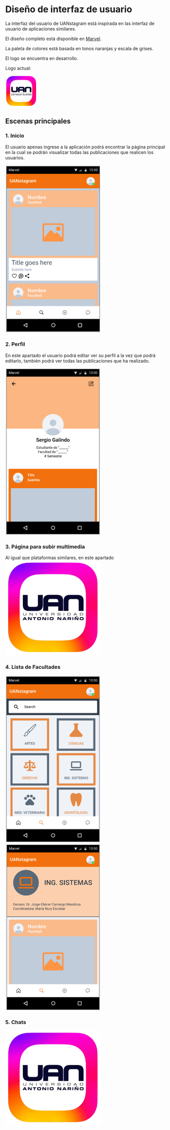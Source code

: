 # Diseño de interfaz de usuario

La interfaz del usuario de UANstagram está inspirada en las interfaz de usuario de aplicaciones similares.

El diseño completo está disponible en [Marvel](https://marvelapp.com/prototype/a4d2ei1). 

La paleta de colores está basada en tonos naranjas y escala de grises.

El logo se encuentra en desarrollo.

Logo actual:

<img src="Images/LogoUANstagram.jpg" alt="LogoVer1" width="100"/>

## Escenas principales
### 1. Inicio
El usuario apenas ingrese a la aplicación podrá encontrar la página principal en la cual se podrán visualizar todas las publicaciones que realicen los usuarios.

<img src="Images/Pagina-Inicio-UANstagram.png" alt="Inicio" width="300"/>

### 2. Perfil
En este apartado el usuario podrá editar ver su perfil a la vez que podrá editarlo, también podrá ver todas las publicaciones que ha realizado.

<img src="Images/Pagina-Perfil-UANstagram.png" alt="Perfil" width="300"/>

### 3. Página para subir multimedia
Al igual que plataformas similares, en este apartado 
<img src="Images/LogoUANstagram.jpg" alt="SubidaMultimedia" width="300"/>

### 4. Lista de Facultades
<img src="Images/Pagina-Facultades-UANstagram.png" alt="Facultades" width="300"/>

<img src="Images/Pagina-Perfil-Facultades-UANstagram.png" alt="PerfilFacultades" width="300"/>

### 5. Chats
<img src="Images/LogoUANstagram.jpg" alt="Chats" width="300"/>

